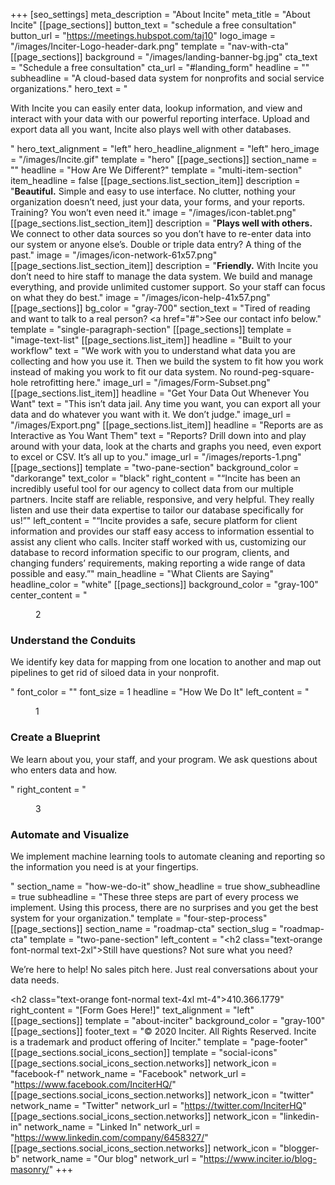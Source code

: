 +++
[seo_settings]
meta_description = "About Incite"
meta_title = "About Incite"
[[page_sections]]
button_text = "schedule a free consultation"
button_url = "https://meetings.hubspot.com/taj10"
logo_image = "/images/Inciter-Logo-header-dark.png"
template = "nav-with-cta"
[[page_sections]]
background = "/images/landing-banner-bg.jpg"
cta_text = "Schedule a free consultation"
cta_url = "#landing_form"
headline = ""
subheadline = "A cloud-based data system for nonprofits and social service organizations."
hero_text = "<p>With Incite you can easily enter data, lookup information, and view and interact with your data with our powerful reporting interface. Upload and export data all you want, Incite also plays well with other databases.</p>"
hero_text_alignment = "left"
hero_headline_alignment = "left"
hero_image = "/images/Incite.gif"
template = "hero"
[[page_sections]]
section_name = ""
headline = "How Are We Different?"
template = "multi-item-section"
item_headline = false
[[page_sections.list_section_item]]
description = "<strong>Beautiful.</strong> Simple and easy to use interface. No clutter, nothing your organization doesn’t need, just your data, your forms, and your reports. Training? You won’t even need it."
image = "/images/icon-tablet.png"
[[page_sections.list_section_item]]
description = "<strong>Plays well with others.</strong> We connect to other data sources so you don’t have to re-enter data into our system or anyone else’s. Double or triple data entry? A thing of the past."
image = "/images/icon-network-61x57.png"
[[page_sections.list_section_item]]
description = "<strong>Friendly.</strong> With Incite you don’t need to hire staff to manage the data system. We build and manage everything, and provide unlimited customer support. So your staff can focus on what they do best."
image = "/images/icon-help-41x57.png"
[[page_sections]]
bg_color = "gray-700"
section_text = "Tired of reading and want to talk to a real person? <a href=\"#\">See our contact info below.</a>"
template = "single-paragraph-section"
[[page_sections]]
template = "image-text-list"
[[page_sections.list_item]]
headline = "Built to your workflow"
text = "We work with you to understand what data you are collecting and how you use it. Then we build the system to fit how you work instead of making you work to fit our data system. No round-peg-square-hole retrofitting here."
image_url = "/images/Form-Subset.png"
[[page_sections.list_item]]
headline = "Get Your Data Out Whenever You Want"
text = "This isn’t data jail. Any time you want, you can export all your data and do whatever you want with it. We don’t judge."
image_url = "/images/Export.png"
[[page_sections.list_item]]
headline = "Reports are as Interactive as You Want Them"
text = "Reports? Drill down into and play around with your data, look at the charts and graphs you need, even export to excel or CSV. It’s all up to you."
image_url = "/images/reports-1.png"
[[page_sections]]
template = "two-pane-section"
background_color = "darkorange"
text_color = "black"
right_content = "&#8220;Incite has been an incredibly useful tool for our agency to collect data from our multiple partners. Incite staff are reliable, responsive, and very helpful. They really listen and use their data expertise to tailor our database specifically for us!&#8221;"
left_content = "&#8220;Incite provides a safe, secure platform for client information and provides our staff easy access to information essential to assist any client who calls. Inciter staff worked with us, customizing our database to record information specific to our program, clients, and changing funders’ requirements, making reporting a wide range of data possible and easy.&#8221;"
main_headline = "What Clients are Saying"
headline_color = "white"
[[page_sections]]
background_color = "gray-100"
center_content = "<figure>2</figure><h3>Understand the Conduits</h3><p>We identify key data for mapping from one location to another and map out pipelines to get rid of siloed data in your nonprofit.</p>"
font_color = ""
font_size = 1
headline = "How We Do It"
left_content = "<figure>1</figure><h3>Create a Blueprint</h3><p>We learn about you, your staff, and your program. We ask questions about who enters data and how.</p>"
right_content = "<figure>3</figure><h3>Automate and Visualize</h3><p>We implement machine learning tools to automate cleaning and reporting so the information you need is at your fingertips.</p>"
section_name = "how-we-do-it"
show_headline = true
show_subheadline = true
subheadline = "These three steps are part of every process we implement. Using this process, there are no surprises and you get the best system for your organization."
template = "four-step-process"
[[page_sections]]
section_name = "roadmap-cta"
section_slug = "roadmap-cta"
template = "two-pane-section"
left_content = "<h2 class=\"text-orange font-normal text-2xl\">Still have questions? Not sure what you need?</h2><p>We’re here to help! No sales pitch here. Just real conversations about your data needs.</p><h2 class=\"text-orange font-normal text-4xl mt-4\">410.366.1779</h2>"
right_content = "[Form Goes Here!]"
text_alignment = "left"
[[page_sections]]
template = "about-inciter"
background_color = "gray-100"
[[page_sections]]
footer_text = "&copy; 2020 Inciter. All Rights Reserved. Incite is a trademark and product offering of Inciter."
template = "page-footer"
[[page_sections.social_icons_section]]
template = "social-icons"
[[page_sections.social_icons_section.networks]]
network_icon = "facebook-f"
network_name = "Facebook"
network_url = "https://www.facebook.com/InciterHQ/"
[[page_sections.social_icons_section.networks]]
network_icon = "twitter"
network_name = "Twitter"
network_url = "https://twitter.com/InciterHQ"
[[page_sections.social_icons_section.networks]]
network_icon = "linkedin-in"
network_name = "Linked In"
network_url = "https://www.linkedin.com/company/6458327/"
[[page_sections.social_icons_section.networks]]
network_icon = "blogger-b"
network_name = "Our blog"
network_url = "https://www.inciter.io/blog-masonry/"
+++
